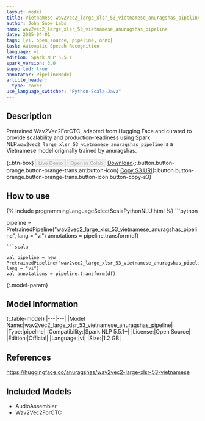 ```yaml
---
layout: model
title: Vietnamese wav2vec2_large_xlsr_53_vietnamese_anuragshas_pipeline pipeline Wav2Vec2ForCTC from anuragshas
author: John Snow Labs
name: wav2vec2_large_xlsr_53_vietnamese_anuragshas_pipeline
date: 2025-04-01
tags: [vi, open_source, pipeline, onnx]
task: Automatic Speech Recognition
language: vi
edition: Spark NLP 5.5.1
spark_version: 3.0
supported: true
annotator: PipelineModel
article_header:
  type: cover
use_language_switcher: "Python-Scala-Java"
---
```


## Description

Pretrained Wav2Vec2ForCTC, adapted from Hugging Face and curated to provide scalability and production-readiness using Spark NLP.`wav2vec2_large_xlsr_53_vietnamese_anuragshas_pipeline` is a Vietnamese model originally trained by anuragshas.

{:.btn-box}
<button class="button button-orange" disabled>Live Demo</button>
<button class="button button-orange" disabled>Open in Colab</button>
[Download](https://s3.amazonaws.com/auxdata.johnsnowlabs.com/public/models/wav2vec2_large_xlsr_53_vietnamese_anuragshas_pipeline_vi_5.5.1_3.0_1743543716711.zip){:.button.button-orange.button-orange-trans.arr.button-icon}
[Copy S3 URI](s3://auxdata.johnsnowlabs.com/public/models/wav2vec2_large_xlsr_53_vietnamese_anuragshas_pipeline_vi_5.5.1_3.0_1743543716711.zip){:.button.button-orange.button-orange-trans.button-icon.button-copy-s3}

## How to use



<div class="tabs-box" markdown="1">
{% include programmingLanguageSelectScalaPythonNLU.html %}
```python

pipeline = PretrainedPipeline("wav2vec2_large_xlsr_53_vietnamese_anuragshas_pipeline", lang = "vi")
annotations =  pipeline.transform(df)   

```
```scala

val pipeline = new PretrainedPipeline("wav2vec2_large_xlsr_53_vietnamese_anuragshas_pipeline", lang = "vi")
val annotations = pipeline.transform(df)

```
</div>

{:.model-param}
## Model Information

{:.table-model}
|---|---|
|Model Name:|wav2vec2_large_xlsr_53_vietnamese_anuragshas_pipeline|
|Type:|pipeline|
|Compatibility:|Spark NLP 5.5.1+|
|License:|Open Source|
|Edition:|Official|
|Language:|vi|
|Size:|1.2 GB|

## References

https://huggingface.co/anuragshas/wav2vec2-large-xlsr-53-vietnamese

## Included Models

- AudioAssembler
- Wav2Vec2ForCTC